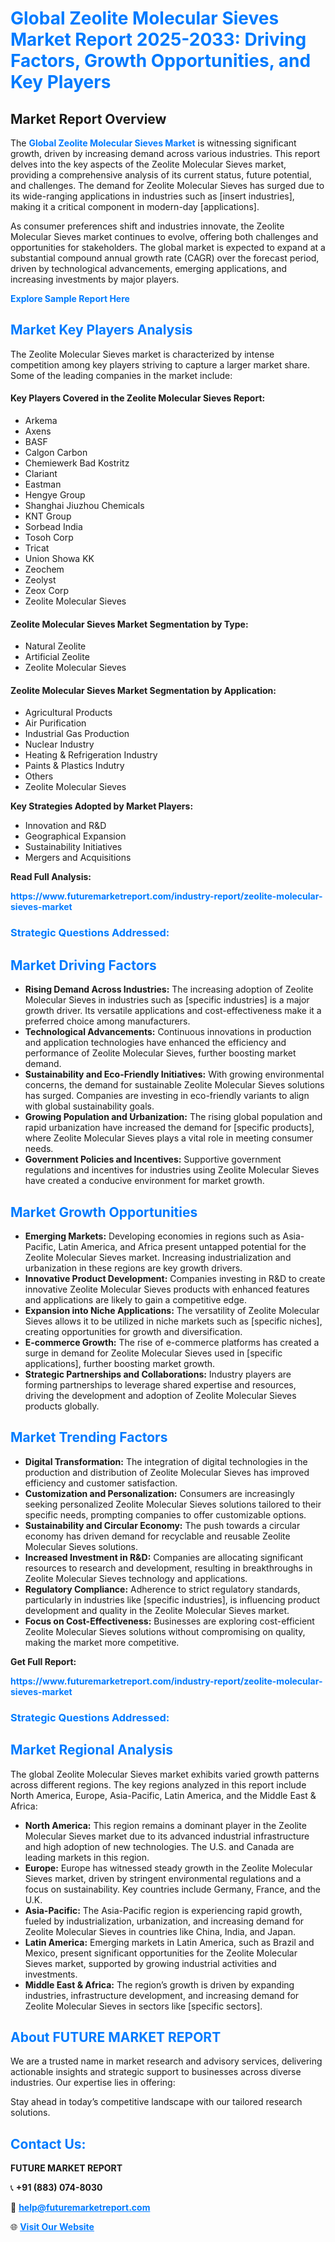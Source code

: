 <h1 style="color: #007BFF;">Global Zeolite Molecular Sieves Market Report 2025-2033: Driving Factors, Growth Opportunities, and Key Players</h1>

<section id="overview">
<h2>Market Report Overview</h2>
<p>The <a href="https://www.futuremarketreport.com/industry-report/zeolite-molecular-sieves-market" style="color: #007BFF; text-decoration: none;"><strong>Global Zeolite Molecular Sieves Market</strong></a> is witnessing significant growth, driven by increasing demand across various industries. This report delves into the key aspects of the Zeolite Molecular Sieves market, providing a comprehensive analysis of its current status, future potential, and challenges. The demand for Zeolite Molecular Sieves has surged due to its wide-ranging applications in industries such as [insert industries], making it a critical component in modern-day [applications].</p>
<p>As consumer preferences shift and industries innovate, the Zeolite Molecular Sieves market continues to evolve, offering both challenges and opportunities for stakeholders. The global market is expected to expand at a substantial compound annual growth rate (CAGR) over the forecast period, driven by technological advancements, emerging applications, and increasing investments by major players.</p>
</section>

<section id="overview">
<p><a href="https://www.futuremarketreport.com/request-sample/reportId=107011" style="color: #007BFF; text-decoration: none;"><strong>Explore Sample Report Here</strong></a></p>
</section>

<section id="key-players">
<h2 style="color: #007BFF;">Market Key Players Analysis</h2>
<p>The Zeolite Molecular Sieves market is characterized by intense competition among key players striving to capture a larger market share. Some of the leading companies in the market include:</p>
<h4>Key Players Covered in the Zeolite Molecular Sieves Report:</h4>
<ul><li>Arkema</li><li>Axens</li><li>BASF</li><li>Calgon Carbon</li><li>Chemiewerk Bad Kostritz</li><li>Clariant</li><li>Eastman</li><li>Hengye Group</li><li>Shanghai Jiuzhou Chemicals</li><li>KNT Group</li><li>Sorbead India</li><li>Tosoh Corp</li><li>Tricat</li><li>Union Showa KK</li><li>Zeochem</li><li>Zeolyst</li><li>Zeox Corp</li><li>Zeolite Molecular Sieves</li></ul>
<h4>Zeolite Molecular Sieves Market Segmentation by Type:</h4>
<ul><li>Natural Zeolite</li><li>Artificial Zeolite</li><li>Zeolite Molecular Sieves</li></ul>

<h4>Zeolite Molecular Sieves Market Segmentation by Application:</h4>
<ul><li>Agricultural Products</li><li>Air Purification</li><li>Industrial Gas Production</li><li>Nuclear Industry</li><li>Heating &amp; Refrigeration Industry</li><li>Paints &amp; Plastics Indutry</li><li>Others</li><li>Zeolite Molecular Sieves</li></ul>
<p><strong>Key Strategies Adopted by Market Players:</strong></p>
<ul>
<li>Innovation and R&D</li>
<li>Geographical Expansion</li>
<li>Sustainability Initiatives</li>
<li>Mergers and Acquisitions</li>
</ul>
</section>

<section>
<p><strong>Read Full Analysis: </strong></p><a href="https://www.futuremarketreport.com/industry-report/zeolite-molecular-sieves-market" style="color: #007BFF; text-decoration: none;"><strong>https://www.futuremarketreport.com/industry-report/zeolite-molecular-sieves-market</strong></a>
<h3 style="color: #007BFF;">Strategic Questions Addressed:</h3>
</section>

<section id="driving-factors">
<h2 style="color: #007BFF;">Market Driving Factors</h2>
<ul>
<li><strong>Rising Demand Across Industries:</strong> The increasing adoption of Zeolite Molecular Sieves in industries such as [specific industries] is a major growth driver. Its versatile applications and cost-effectiveness make it a preferred choice among manufacturers.</li>
<li><strong>Technological Advancements:</strong> Continuous innovations in production and application technologies have enhanced the efficiency and performance of Zeolite Molecular Sieves, further boosting market demand.</li>
<li><strong>Sustainability and Eco-Friendly Initiatives:</strong> With growing environmental concerns, the demand for sustainable Zeolite Molecular Sieves solutions has surged. Companies are investing in eco-friendly variants to align with global sustainability goals.</li>
<li><strong>Growing Population and Urbanization:</strong> The rising global population and rapid urbanization have increased the demand for [specific products], where Zeolite Molecular Sieves plays a vital role in meeting consumer needs.</li>
<li><strong>Government Policies and Incentives:</strong> Supportive government regulations and incentives for industries using Zeolite Molecular Sieves have created a conducive environment for market growth.</li>
</ul>
</section>

<section id="growth-opportunities">
<h2 style="color: #007BFF;">Market Growth Opportunities</h2>
<ul>
<li><strong>Emerging Markets:</strong> Developing economies in regions such as Asia-Pacific, Latin America, and Africa present untapped potential for the Zeolite Molecular Sieves market. Increasing industrialization and urbanization in these regions are key growth drivers.</li>
<li><strong>Innovative Product Development:</strong> Companies investing in R&D to create innovative Zeolite Molecular Sieves products with enhanced features and applications are likely to gain a competitive edge.</li>
<li><strong>Expansion into Niche Applications:</strong> The versatility of Zeolite Molecular Sieves allows it to be utilized in niche markets such as [specific niches], creating opportunities for growth and diversification.</li>
<li><strong>E-commerce Growth:</strong> The rise of e-commerce platforms has created a surge in demand for Zeolite Molecular Sieves used in [specific applications], further boosting market growth.</li>
<li><strong>Strategic Partnerships and Collaborations:</strong> Industry players are forming partnerships to leverage shared expertise and resources, driving the development and adoption of Zeolite Molecular Sieves products globally.</li>
</ul>
</section>

<section id="trending-factors">
<h2 style="color: #007BFF;">Market Trending Factors</h2>
<ul>
<li><strong>Digital Transformation:</strong> The integration of digital technologies in the production and distribution of Zeolite Molecular Sieves has improved efficiency and customer satisfaction.</li>
<li><strong>Customization and Personalization:</strong> Consumers are increasingly seeking personalized Zeolite Molecular Sieves solutions tailored to their specific needs, prompting companies to offer customizable options.</li>
<li><strong>Sustainability and Circular Economy:</strong> The push towards a circular economy has driven demand for recyclable and reusable Zeolite Molecular Sieves solutions.</li>
<li><strong>Increased Investment in R&D:</strong> Companies are allocating significant resources to research and development, resulting in breakthroughs in Zeolite Molecular Sieves technology and applications.</li>
<li><strong>Regulatory Compliance:</strong> Adherence to strict regulatory standards, particularly in industries like [specific industries], is influencing product development and quality in the Zeolite Molecular Sieves market.</li>
<li><strong>Focus on Cost-Effectiveness:</strong> Businesses are exploring cost-efficient Zeolite Molecular Sieves solutions without compromising on quality, making the market more competitive.</li>
</ul>
</section>

<section>
<p><strong>Get Full Report: </strong></p><a href="https://www.futuremarketreport.com/industry-report/zeolite-molecular-sieves-market" style="color: #007BFF; text-decoration: none;"><strong>https://www.futuremarketreport.com/industry-report/zeolite-molecular-sieves-market</strong></a>
<h3 style="color: #007BFF;">Strategic Questions Addressed:</h3>
</section>


<section id="regional-analysis">
<h2 style="color: #007BFF;">Market Regional Analysis</h2>
<p>The global Zeolite Molecular Sieves market exhibits varied growth patterns across different regions. The key regions analyzed in this report include North America, Europe, Asia-Pacific, Latin America, and the Middle East & Africa:</p>
<ul>
<li><strong>North America:</strong> This region remains a dominant player in the Zeolite Molecular Sieves market due to its advanced industrial infrastructure and high adoption of new technologies. The U.S. and Canada are leading markets in this region.</li>
<li><strong>Europe:</strong> Europe has witnessed steady growth in the Zeolite Molecular Sieves market, driven by stringent environmental regulations and a focus on sustainability. Key countries include Germany, France, and the U.K.</li>
<li><strong>Asia-Pacific:</strong> The Asia-Pacific region is experiencing rapid growth, fueled by industrialization, urbanization, and increasing demand for Zeolite Molecular Sieves in countries like China, India, and Japan.</li>
<li><strong>Latin America:</strong> Emerging markets in Latin America, such as Brazil and Mexico, present significant opportunities for the Zeolite Molecular Sieves market, supported by growing industrial activities and investments.</li>
<li><strong>Middle East & Africa:</strong> The region’s growth is driven by expanding industries, infrastructure development, and increasing demand for Zeolite Molecular Sieves in sectors like [specific sectors].</li>
</ul>
</section>

<footer>
<h2 style="color: #007BFF;">About FUTURE MARKET REPORT</h2>
<p>We are a trusted name in market research and advisory services, delivering actionable insights and strategic support to businesses across diverse industries. Our expertise lies in offering:</p>

<p>Stay ahead in today’s competitive landscape with our tailored research solutions.</p>

<h2 style="color: #007BFF;">Contact Us:</h2>
<p><strong>FUTURE MARKET REPORT</strong></p>
<p>📞 <strong>+91 (883) 074-8030</strong></p>
<p>📧 <strong><a href="mailto:help@futuremarketreport.com" style="color: #007BFF;">help@futuremarketreport.com</a></strong></p>
<p>🌐 <strong><a href="https://www.futuremarketreport.com/" style="color: #007BFF;">Visit Our Website</a></strong></p>
</footer>